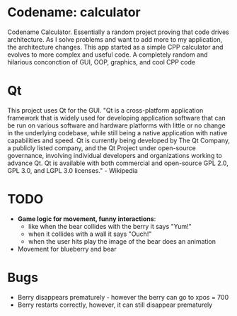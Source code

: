 # Codename: calculator
Codename Calculator. 
Essentially a random project proving that code drives architecture. 
As I solve problems and want to add more to my application, the architecture changes.
This app started as a simple CPP calculator and evolves to more complex and useful code.
A completely random and hilarious conconction of GUI, OOP, graphics, and cool CPP code

# Qt
This project uses Qt for the GUI.
"Qt is a cross-platform application framework that is widely used for developing application software that can be run on various software and hardware platforms with little or no change in the underlying codebase, while still being a native application with native capabilities and speed. Qt is currently being developed by The Qt Company, a publicly listed company, and the Qt Project under open-source governance, involving individual developers and organizations working to advance Qt. Qt is available with both commercial and open-source GPL 2.0, GPL 3.0, and LGPL 3.0 licenses." - Wikipedia

# TODO
- **Game logic for movement, funny interactions**:
  - like when the bear collides with the berry it says "Yum!"
  - when it collides with a wall it says "Ouch!"
  - when the user hits play the image of the bear does an animation
- Movement for blueberry and bear
# Bugs
- Berry disappears prematurely - however the berry can go to xpos = 700
- Berry restarts correctly, however, it can still disappear prematurely